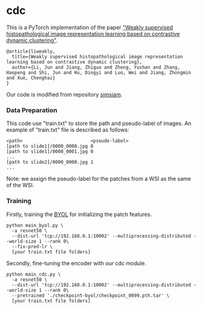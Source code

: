 # cdc

This is a PyTorch implementation of the paper ["Weakly supervised histopathological image representation
learning based on contrastive dynamic clustering"](). 
```angular2html
@article{liweakly,
  title={Weakly supervised histopathological image representation learning based on contrastive dynamic clustering},
  author={Li, Jun and Jiang, Zhiguo and Zheng, Yushan and Zhang, Haopeng and Shi, Jun and Hu, Dingyi and Luo, Wei and Jiang, Zhongmin and Xue, Chenghai}
}
```
Our code is modified from repository [simsiam](https://github.com/facebookresearch/simsiam).

### Data Preparation
This code use "train.txt" to store the path and pseudo-label of images. An example of "train.txt" file is described as follows:
```angular2html
<path>                         <pseudo-label>
[path to slide1]/0000_0000.jpg 0
[path to slide1]/0000_0001.jpg 0
...
[path to slide2]/0000_0000.jpg 1
...
```
Note: we assign the pseudo-label for the patches from a WSI as the same of
the WSI.

### Training
Firstly, training the [BYOL](https://arxiv.org/abs/2006.07733) for initializing the patch features.
```angular2html
python main_byol.py \
  -a resnet50 \
  --dist-url 'tcp://192.168.0.1:10002' --multiprocessing-distributed --world-size 1 --rank 0\
  --fix-pred-lr \
  [your train.txt file folders]
```

Secondly, fine-tuning the encoder with our cdc module.
```angular2html
python main_cdc.py \
  -a resnet50 \
  --dist-url 'tcp://192.168.0.1:10002' --multiprocessing-distributed --world-size 1 --rank 0\
  --pretrained './checkpoint-byol/checkpoint_0099.pth.tar' \
  [your train.txt file folders]
```

